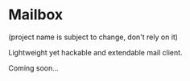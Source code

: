 # Mailbox 
(project name is subject to change, don't rely on it)

Lightweight yet hackable and extendable mail client.

Coming soon...
